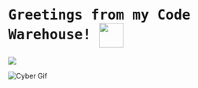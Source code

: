 <link rel="stylesheet" href="https://fonts.googleapis.com/css2?family=VT323&display=swap">


<h1 style="font-family: 'VT323', monospace;">
  Greetings from my Code Warehouse! 
  <img src="https://raw.githubusercontent.com/MartinHeinz/MartinHeinz/master/wave.gif" width="50" align="center">  
</h1>


<p>
<a href="https://github.com/DenverCoder1/readme-typing-svg">
<img src="https://readme-typing-svg.herokuapp.com?&font=VT323&color=abcdef&size=20&lines=Welcome+to+my+GitHub+Profile!;I'm+a+Front-End+Developer;I'm+a+React+Developer;I'm+a+Vue+Developer" />
</a>
</p>

![Cyber Gif](https://media.giphy.com/media/26uf0NfSlFT4JfPBC/giphy.gif)


 
 
 
